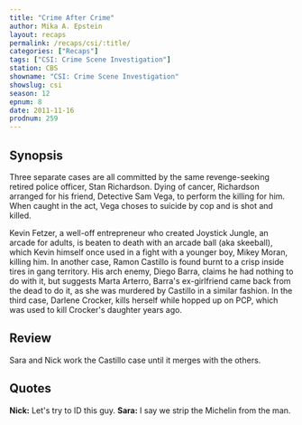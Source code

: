 ```yaml
---
title: "Crime After Crime"
author: Mika A. Epstein
layout: recaps
permalink: /recaps/csi/:title/
categories: ["Recaps"]
tags: ["CSI: Crime Scene Investigation"]
station: CBS
showname: "CSI: Crime Scene Investigation"
showslug: csi
season: 12
epnum: 8
date: 2011-11-16
prodnum: 259
---
```


## Synopsis

Three separate cases are all committed by the same revenge-seeking retired police officer, Stan Richardson. Dying of cancer, Richardson arranged for his friend, Detective Sam Vega, to perform the killing for him. When caught in the act, Vega choses to suicide by cop and is shot and killed.

Kevin Fetzer, a well-off entrepreneur who created Joystick Jungle, an arcade for adults, is beaten to death with an arcade ball (aka skeeball), which Kevin himself once used in a fight with a younger boy, Mikey Moran, killing him. In another case, Ramon Castillo is found burnt to a crisp inside tires in gang territory. His arch enemy, Diego Barra, claims he had nothing to do with it, but suggests Marta Arterro, Barra's ex-girlfriend came back from the dead to do it, as she was murdered by Castillo in a similar fashion. In the third case, Darlene Crocker, kills herself while hopped up on PCP, which was used to kill Crocker's daughter years ago.

## Review

Sara and Nick work the Castillo case until it merges with the others.

## Quotes

**Nick:** Let's try to ID this guy.
**Sara:** I say we strip the Michelin from the man.
